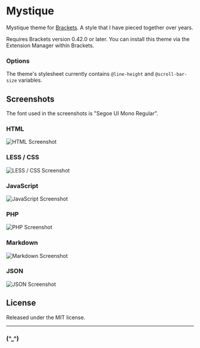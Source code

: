 # Mystique

Mystique theme for [Brackets](https://github.com/adobe/brackets). A style that I have pieced together over years.

Requires Brackets version 0.42.0 or later. You can install this theme via the Extension Manager within Brackets.

### Options

The theme's stylesheet currently contains `@line-height` and `@scroll-bar-size` variables.

## Screenshots

The font used in the screenshots is "Segoe UI Mono Regular".

### HTML

![HTML Screenshot](https://bitbucket.org/web2nr/brackets-mystique-theme/raw/default/screenshots/html.png)

### LESS / CSS

![LESS / CSS Screenshot](https://bitbucket.org/web2nr/brackets-mystique-theme/raw/default/screenshots/less.png)

### JavaScript

![JavaScript Screenshot](https://bitbucket.org/web2nr/brackets-mystique-theme/raw/default/screenshots/js.png)

### PHP

![PHP Screenshot](https://bitbucket.org/web2nr/brackets-mystique-theme/raw/default/screenshots/php.png)

### Markdown

![Markdown Screenshot](https://bitbucket.org/web2nr/brackets-mystique-theme/raw/default/screenshots/md.png)

### JSON

![JSON Screenshot](https://bitbucket.org/web2nr/brackets-mystique-theme/raw/default/screenshots/json.png)

## License

Released under the MIT license.

------------------------------------------------------------

### (^_^)